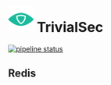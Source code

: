 # <img src=".repo/assets/icon-512x512.png"  width="52" height="52"> TrivialSec

[![pipeline status](https://gitlab.com/trivialsec/redis/badges/main/pipeline.svg)](https://gitlab.com/trivialsec/redis/commits/main)

## Redis